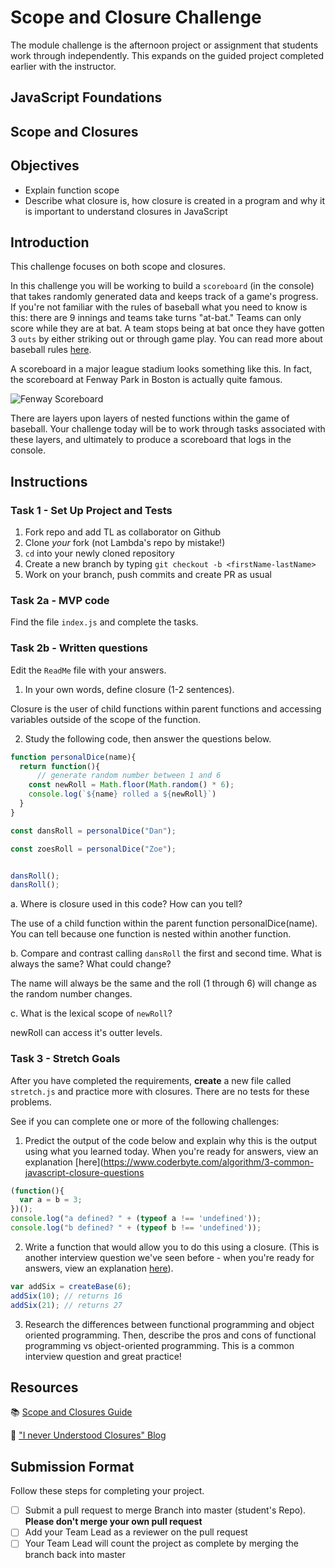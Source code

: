 # Scope and Closure Challenge

The module challenge is the afternoon project or assignment that students work through independently. This expands on the guided project completed earlier with the instructor.

## JavaScript Foundations

## Scope and Closures

## Objectives

- Explain function scope
- Describe what closure is, how closure is created in a program and why it is important to understand closures in JavaScript  

## Introduction

This challenge focuses on both scope and closures.

In this challenge you will be working to build a `scoreboard` (in the console) that takes randomly generated data and keeps track of a game's progress. If you're not familiar with the rules of baseball what you need to know is this: there are 9 innings and teams take turns "at-bat." Teams can only score while they are at bat. A team stops being at bat once they have gotten 3 `outs` by either striking out or through game play. You can read more about baseball rules [here](https://www.rulesofsport.com/sports/baseball.html).

A scoreboard in a major league stadium looks something like this. In fact, the scoreboard at Fenway Park in Boston is actually quite famous. 

![Fenway Scoreboard](https://storage.googleapis.com/afs-prod/media/media:e959506330fd4e5890023c93cfbaac55/800.jpeg)

There are layers upon layers of nested functions within the game of baseball. Your challenge today will be to work through tasks associated with these layers, and ultimately to produce a scoreboard that logs in the console.

## Instructions

### Task 1 - Set Up Project and Tests

1. Fork repo and add TL as collaborator on Github
2. Clone _your_ fork (not Lambda's repo by mistake!)
3. `cd` into your newly cloned repository
4. Create a new branch by typing `git checkout -b <firstName-lastName>`
5. Work on your branch, push commits and create PR as usual

### Task 2a - MVP code

Find the file `index.js` and complete the tasks.

### Task 2b - Written questions

Edit the `ReadMe` file with your answers.

1. In your own words, define closure (1-2 sentences).

Closure is the user of child functions within parent functions and accessing variables outside of the scope of the function.

2. Study the following code, then answer the questions below.

```js
function personalDice(name){
  return function(){
      // generate random number between 1 and 6
    const newRoll = Math.floor(Math.random() * 6);
    console.log(`${name} rolled a ${newRoll}`)
  }
}

const dansRoll = personalDice("Dan");

const zoesRoll = personalDice("Zoe");


dansRoll();
dansRoll();
```

a. Where is closure used in this code? How can you tell?

The use of a child function within the parent function personalDice(name). You can tell because one function is nested within another function.

b. Compare and contrast calling `dansRoll` the first and second time. What is always the same? What could change?

The name will always be the same and the roll (1 through 6) will change as the random number changes.

c. What is the lexical scope of `newRoll`?

newRoll can access it's outter levels.

### Task 3 - Stretch Goals

After you have completed the requirements, **create** a new file called `stretch.js` and practice more with closures. There are no tests for these problems.

See if you can complete one or more of the following challenges:

1. Predict the output of the code below and explain why this is the output using what you learned today. When you're ready for answers, view an explanation [here](https://www.coderbyte.com/algorithm/3-common-javascript-closure-questions

```js
(function(){
  var a = b = 3;
})();
console.log("a defined? " + (typeof a !== 'undefined'));
console.log("b defined? " + (typeof b !== 'undefined'));
```

2. Write a function that would allow you to do this using a closure. (This is another interview question we've seen before - when you're ready for answers, view an explanation [here](https://www.coderbyte.com/algorithm/3-common-javascript-closure-questions)).

```js
var addSix = createBase(6);
addSix(10); // returns 16
addSix(21); // returns 27
```

3. Research the differences between functional programming and object oriented programming. Then, describe the pros and cons of functional programming vs object-oriented programming. This is a common interview question and great practice!

## Resources

📚 [Scope and Closures Guide](https://css-tricks.com/javascript-scope-closures/)

🧠 ["I never Understood Closures" Blog](https://medium.com/dailyjs/i-never-understood-javascript-closures-9663703368e8)

## Submission Format

Follow these steps for completing your project.

- [ ] Submit a pull request to merge <firstName-lastName> Branch into master (student's  Repo). **Please don't merge your own pull request**
- [ ] Add your Team Lead as a reviewer on the pull request
- [ ] Your Team Lead will count the project as complete by merging the branch back into master
